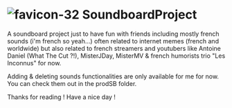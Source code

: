# ![favicon-32](https://user-images.githubusercontent.com/41185842/109493748-39955f00-7a8d-11eb-99ca-d1f0d2960e50.png) SoundboardProject
A soundboard project just to have fun with friends including mostly french sounds (i'm french so yeah...) often related to internet memes (french and worldwide) but also related to french streamers and youtubers like Antoine Daniel (What The Cut ?!), MisterJDay, MisterMV & french humorists trio "Les Inconnus" for now.

Adding & deleting sounds functionalities are only available for me for now.
You can check them out in the prodSB folder.

Thanks for reading !
Have a nice day !

